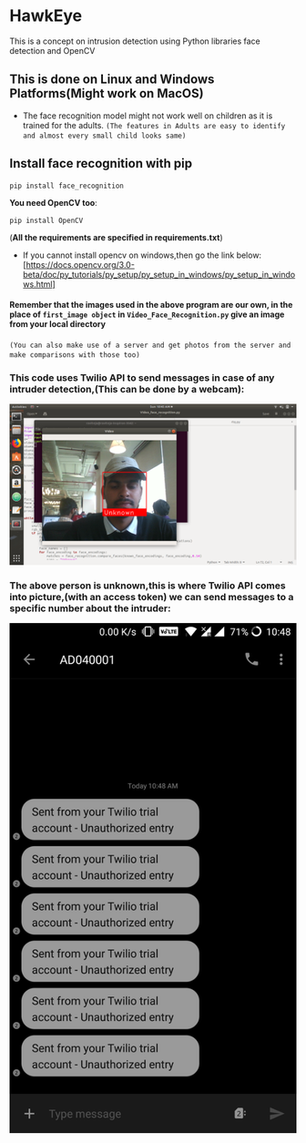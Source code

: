 # HawkEye
This is a concept on intrusion detection using Python libraries face detection and OpenCV


## This is done on Linux and Windows Platforms(Might work on MacOS) 
* The face recognition model might not work well on children as it is trained for the adults.
`(The features in Adults are easy to identify and almost every small child looks same)`
 

## Install face recognition with pip
```Linux
pip install face_recognition
```

__You need OpenCV too__:
```
pip install OpenCV
```
(**All the requirements are specified in requirements.txt**)



* If you cannot install opencv on windows,then go the link below:
[https://docs.opencv.org/3.0-beta/doc/py_tutorials/py_setup/py_setup_in_windows/py_setup_in_windows.html]



#### Remember that the images used in the above program are our own, in the place of `first_image object` in `Video_Face_Recognition.py` give an image from your local directory
``(You can also make use of a server and get photos from the server and make comparisons with those too)``




### This code uses Twilio API to send messages in case of any intruder detection,(This can be done by a webcam):
![alt text](https://github.com/jojojoseph1/HawkEye/blob/master/Screenshot%20from%202018-07-01%2010-45-43.png "Unknown Image")

### The above person is unknown,this is where Twilio API comes into picture,(with an access token) we can send messages to a specific number about the intruder:
![alt text](https://github.com/jojojoseph1/HawkEye/blob/master/Screenshot_20180701-104844.jpg "Message")
